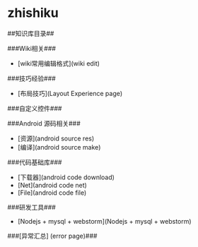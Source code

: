 # zhishiku
##知识库目录##

###Wiki相关###

- [wiki常用编辑格式](wiki edit)

###技巧经验###

- [布局技巧](Layout Experience page)


###自定义控件###


###Android 源码相关###

- [资源](android source res)
- [编译](android source make)

###代码基础库###

- [下载器](android code download)
- [Net](android code net)
- [File](android code file)

###研发工具###
- [Nodejs + mysql + webstorm](Nodejs + mysql + webstorm)

###[异常汇总] (error page)###


